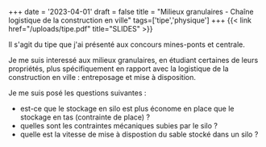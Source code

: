 +++
date = '2023-04-01'
draft = false 
title = "Milieux granulaires - Chaîne logistique de la construction en ville"
tags=['tipe','physique']
+++
{{< link href="/uploads/tipe.pdf" title="SLIDES" >}}  

Il s'agit du tipe que j'ai présenté aux concours mines-ponts et centrale.  

Je me suis interessé aux milieux granulaires, en étudiant certaines de leurs propriétés, plus spécifiquement 
en rapport avec la logistique de la construction en ville : entreposage et mise à disposition.

Je me suis posé les questions suivantes :
- est-ce que le stockage en silo est plus économe en place que le stockage en tas (contrainte de place) ?
- quelles sont les contraintes mécaniques subies par le silo ?
- quelle est la vitesse de mise à dispostion du sable stocké dans un silo ?
